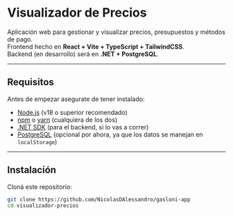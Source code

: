 #  Visualizador de Precios

Aplicación web para gestionar y visualizar precios, presupuestos y métodos de pago.  
Frontend hecho en **React + Vite + TypeScript + TailwindCSS**.  
Backend (en desarrollo) será en **.NET + PostgreSQL**.

---

##  Requisitos

Antes de empezar asegurate de tener instalado:

- [Node.js](https://nodejs.org/) (v18 o superior recomendado)
- [npm](https://www.npmjs.com/) o [yarn](https://yarnpkg.com/) (cualquiera de los dos)
- [.NET SDK](https://dotnet.microsoft.com/download) (para el backend, si lo vas a correr)
- [PostgreSQL](https://www.postgresql.org/download/) (opcional por ahora, ya que los datos se manejan en `localStorage`)

---

##  Instalación

Cloná este repositorio:
  
```bash
git clone https://github.com/NicolasDAlessandro/gasloni-app
cd visualizador-precios
